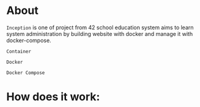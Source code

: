 # About
`Inception` is one of project from 42 school education system aims to learn system administration by building website with docker and manage it with docker-compose.

`Container`

`Docker`

`Docker Compose`

# How does it work:

